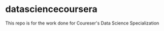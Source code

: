 datasciencecoursera
===================

This repo is for the work done for Coureser's Data Science Specialization
